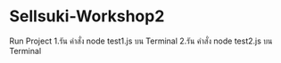 # Sellsuki-Workshop2

Run Project
1.รัน คำสั่ง node test1.js บน Terminal
2.รัน คำสั่ง node test2.js บน Terminal
